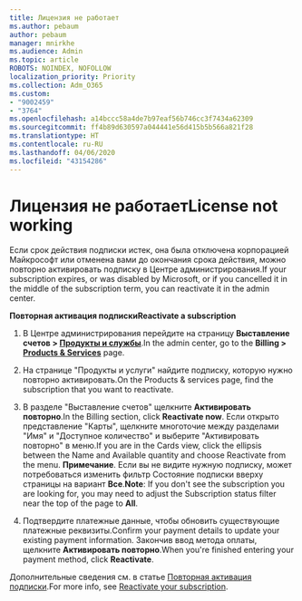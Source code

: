```yaml
---
title: Лицензия не работает
ms.author: pebaum
author: pebaum
manager: mnirkhe
ms.audience: Admin
ms.topic: article
ROBOTS: NOINDEX, NOFOLLOW
localization_priority: Priority
ms.collection: Adm_O365
ms.custom:
- "9002459"
- "3764"
ms.openlocfilehash: a14bccc58a4de7b97eaf56b746cc3f7434a62309
ms.sourcegitcommit: ff4b89d630597a044441e56d415b5b566a821f28
ms.translationtype: HT
ms.contentlocale: ru-RU
ms.lasthandoff: 04/06/2020
ms.locfileid: "43154286"
---
```

# <a name="license-not-working"></a><span data-ttu-id="ddaca-102">Лицензия не работает</span><span class="sxs-lookup"><span data-stu-id="ddaca-102">License not working</span></span>

<span data-ttu-id="ddaca-103">Если срок действия подписки истек, она была отключена корпорацией Майкрософт или отменена вами до окончания срока действия, можно повторно активировать подписку в Центре администрирования.</span><span class="sxs-lookup"><span data-stu-id="ddaca-103">If your subscription expires, or was disabled by Microsoft, or if you cancelled it in the middle of the subscription term, you can reactivate it in the admin center.</span></span>

<span data-ttu-id="ddaca-104">**Повторная активация подписки**</span><span class="sxs-lookup"><span data-stu-id="ddaca-104">**Reactivate a subscription**</span></span>

1. <span data-ttu-id="ddaca-105">В Центре администрирования перейдите на страницу **Выставление счетов > [Продукты и службы](https://go.microsoft.com/fwlink/p/?linkid=842054)**.</span><span class="sxs-lookup"><span data-stu-id="ddaca-105">In the admin center, go to the **Billing > [Products & Services](https://go.microsoft.com/fwlink/p/?linkid=842054)** page.</span></span>

2. <span data-ttu-id="ddaca-106">На странице "Продукты и услуги" найдите подписку, которую нужно повторно активировать.</span><span class="sxs-lookup"><span data-stu-id="ddaca-106">On the Products & services page, find the subscription that you want to reactivate.</span></span>

3. <span data-ttu-id="ddaca-107">В разделе "Выставление счетов" щелкните **Активировать повторно**.</span><span class="sxs-lookup"><span data-stu-id="ddaca-107">In the Billing section, click **Reactivate now**.</span></span>  <span data-ttu-id="ddaca-108">Если открыто представление "Карты", щелкните многоточие между разделами "Имя" и "Доступное количество" и выберите "Активировать повторно" в меню.</span><span class="sxs-lookup"><span data-stu-id="ddaca-108">If you are in the Cards view, click the ellipsis between the Name and Available quantity and choose Reactivate from the menu.</span></span> <span data-ttu-id="ddaca-109">**Примечание**. Если вы не видите нужную подписку, может потребоваться изменить фильтр Состояние подписки вверху страницы на вариант **Все**.</span><span class="sxs-lookup"><span data-stu-id="ddaca-109">**Note**: If you don't see the subscription you are looking for, you may need to adjust the Subscription status filter near the top of the page to **All**.</span></span>

4. <span data-ttu-id="ddaca-110">Подтвердите платежные данные, чтобы обновить существующие платежные реквизиты.</span><span class="sxs-lookup"><span data-stu-id="ddaca-110">Confirm your payment details to update your existing payment information.</span></span> <span data-ttu-id="ddaca-111">Закончив ввод метода оплаты, щелкните **Активировать повторно**.</span><span class="sxs-lookup"><span data-stu-id="ddaca-111">When you're finished entering your payment method, click **Reactivate**.</span></span>

<span data-ttu-id="ddaca-112">Дополнительные сведения см. в статье [Повторная активация подписки](https://docs.microsoft.com/office365/admin/subscriptions-and-billing/reactivate-your-subscription).</span><span class="sxs-lookup"><span data-stu-id="ddaca-112">For more info, see [Reactivate your subscription](https://docs.microsoft.com/office365/admin/subscriptions-and-billing/reactivate-your-subscription).</span></span> 
